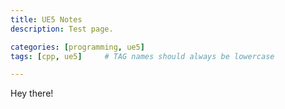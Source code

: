 ```yaml
---
title: UE5 Notes
description: Test page.

categories: [programming, ue5]
tags: [cpp, ue5]     # TAG names should always be lowercase

---
```


Hey there!